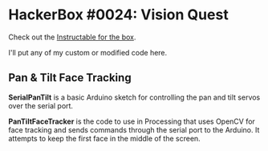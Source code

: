 # HackerBox #0024: Vision Quest

Check out the [Instructable for the box](https://www.instructables.com/id/HackerBox-0024-Vision-Quest/).

I'll put any of my custom or modified code here.

## Pan & Tilt Face Tracking
**SerialPanTilt** is a basic Arduino sketch for controlling the pan and tilt servos over the serial port.

**PanTiltFaceTracker** is the code to use in Processing that uses OpenCV for face tracking and sends commands through the serial port to the Arduino. It attempts to keep the first face in the middle of the screen.

